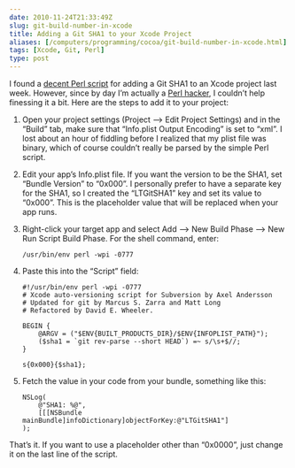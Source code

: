 ```yaml
--- 
date: 2010-11-24T21:33:49Z
slug: git-build-number-in-xcode
title: Adding a Git SHA1 to your Xcode Project
aliases: [/computers/programming/cocoa/git-build-number-in-xcode.html]
tags: [Xcode, Git, Perl]
type: post
---
```


<p>I found a <a href="http://www.cimgf.com/2008/04/13/git-and-xcode-a-git-build-number-script/">decent Perl script</a> for adding a Git SHA1 to an Xcode project last week. However, since by day I’m actually a <a href="http://search.cpan.org/~dwheeler/">Perl hacker</a>, I couldn’t help finessing it a bit. Here are the steps to add it to your project:</p>

<ol>
<li><p>Open your project settings (Project –> Edit Project Settings) and in the “Build” tab, make sure that “Info.plist Output Encoding” is set to “xml”. I lost about an hour of fiddling before I realized that my plist file was binary, which of course couldn’t really be parsed by the simple Perl script.</p></li>
<li><p>Edit your app’s Info.plist file. If you want the version to be the SHA1, set “Bundle Version” to “0x000”. I personally prefer to have a separate key for the SHA1, so I created the “LTGitSHA1” key and set its value to “0x000”. This is the placeholder value that will be replaced when your app runs.</p></li>
<li><p>Right-click your target app and select Add –> New Build Phase –> New Run Script Build Phase. For the shell command, enter:</p>

<pre><code>/usr/bin/env perl -wpi -0777
</code></pre></li>
<li><p>Paste this into the “Script” field:</p>

<pre><code>#!/usr/bin/env perl -wpi -0777
# Xcode auto-versioning script for Subversion by Axel Andersson
# Updated for git by Marcus S. Zarra and Matt Long
# Refactored by David E. Wheeler.

BEGIN {
    @ARGV = ("$ENV{BUILT_PRODUCTS_DIR}/$ENV{INFOPLIST_PATH}");
    ($sha1 = `git rev-parse --short HEAD`) =~ s/\s+$//;
}

s{0x000}{$sha1};
</code></pre></li>
<li><p>Fetch the value in your code from your bundle, something like this:</p>

<pre><code>NSLog(
    @"SHA1: %@",
    [[[NSBundle mainBundle]infoDictionary]objectForKey:@"LTGitSHA1"]
);
</code></pre></li>
</ol>


<p>That’s it. If you want to use a placeholder other than “0x0000”, just change it on the last line of the script.</p>
